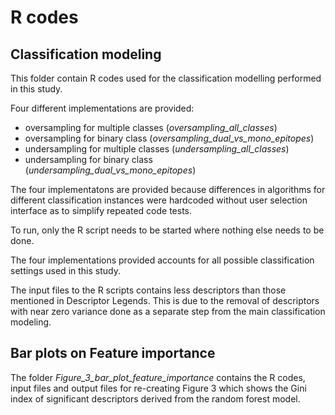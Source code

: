 # R codes

## Classification modeling
This folder contain R codes used for the classification modelling performed in this study. 

Four different implementations are provided: 

* oversampling for multiple classes (*oversampling_all_classes*)
* oversampling for binary class (*oversampling_dual_vs_mono_epitopes*)
* undersampling for multiple classes (*undersampling_all_classes*)
* undersampling for binary class (*undersampling_dual_vs_mono_epitopes*)

The four implementatons are provided because differences in algorithms for different classification instances were hardcoded without user selection interface as to simplify repeated code tests.

To run, only the R script needs to be started where nothing else needs to be done.

The four implementations provided accounts for all possible classification settings used in this study.

The input files to the R scripts contains less descriptors than those mentioned in Descriptor Legends. This is due to the removal of descriptors with near zero variance done as a separate step from the main classification modeling.

## Bar plots on Feature importance

The folder *Figure_3_bar_plot_feature_importance* contains the R codes, input files and output files for re-creating Figure 3 which shows the Gini index of significant descriptors derived from the random forest model.
